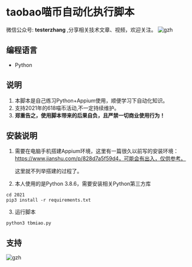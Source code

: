 # taobao喵币自动化执行脚本

微信公众号: **testerzhang** ,分享相关技术文章、视频，欢迎关注。
![gzh](https://testerzhang.github.io/resources/gzh.png)


## 编程语言

* Python



## 说明

1. 本脚本是自己练习Python+Appium使用，顺便学习下自动化知识。
2. 支持2021年的618喵币活动,不一定持续维护。
3. **郑重告之，使用脚本带来的后果自负，且严禁一切商业使用行为！**

   


## 安装说明

1. 需要在电脑手机搭建Appium环境，这里有一篇很久以前写的安装环境：https://www.jianshu.com/p/828d7a5f59d4，可能会有出入，仅供参考。

   这里就不列举搭建的过程了。

    

2. 本人使用的是Python 3.8.6，需要安装相关Python第三方库

```
cd 2021
pip3 install -r requirements.txt
```



3. 运行脚本

```
python3 tbmiao.py
```


## 支持
![gzh](https://testerzhang.github.io/resources/gzh.png)

